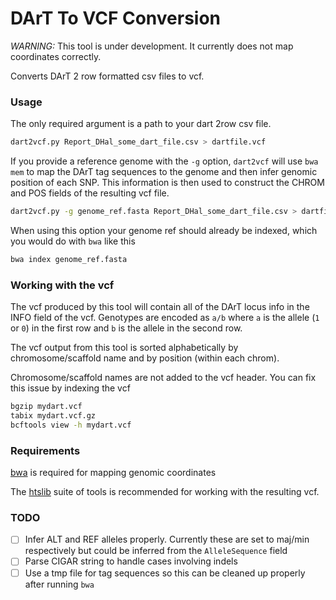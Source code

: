 # DArT To VCF Conversion

*WARNING:* This tool is under development. It currently does not map coordinates correctly.

Converts DArT 2 row formatted csv files to vcf. 

### Usage

The only required argument is a path to your dart 2row csv file.  

```bash
dart2vcf.py Report_DHal_some_dart_file.csv > dartfile.vcf
```

If you provide a reference genome with the `-g` option, `dart2vcf` will use `bwa mem` to map the DArT tag sequences to the genome and then infer genomic position of each SNP. This information is then used to construct the CHROM and POS fields of the resulting vcf file. 

```bash
dart2vcf.py -g genome_ref.fasta Report_DHal_some_dart_file.csv > dartfile.vcf
```

When using this option your genome ref should already be indexed, which you would do with `bwa` like this

```bash
bwa index genome_ref.fasta
```

### Working with the vcf

The vcf produced by this tool will contain all of the DArT locus info in the INFO field of the vcf. Genotypes are encoded as `a/b` where `a` is the allele (`1` or `0`) in the first row and `b` is the allele in the second row.  

The vcf output from this tool is sorted alphabetically by chromosome/scaffold name and by position (within each chrom). 

Chromosome/scaffold names are not added to the vcf header.  You can fix this issue by indexing the vcf

```bash
bgzip mydart.vcf
tabix mydart.vcf.gz
bcftools view -h mydart.vcf
```

### Requirements

[bwa](https://github.com/lh3/bwa) is required for mapping genomic coordinates

The [htslib](http://www.htslib.org/download/) suite of tools is recommended for working with the resulting vcf. 


### TODO

- [ ] Infer ALT and REF alleles properly. Currently these are set to maj/min respectively but could be inferred from the `AlleleSequence` field
- [ ] Parse CIGAR string to handle cases involving indels
- [ ] Use a tmp file for tag sequences so this can be cleaned up properly after running `bwa`
